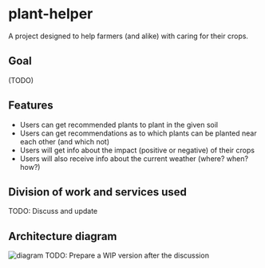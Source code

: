 # plant-helper

A project designed to help farmers (and alike) with caring for their crops.

## Goal

(TODO)

## Features

- Users can get recommended plants to plant in the given soil
- Users can get recommendations as to which plants can be planted near each other (and which not)
- Users will get info about the impact (positive or negative) of their crops
- Users will also receive info about the current weather (where? when? how?)

## Division of work and services used

TODO: Discuss and update

## Architecture diagram
![diagram](https://user-images.githubusercontent.com/72550341/206007379-b8976558-df15-4619-8256-bec29f86061a.png)
TODO: Prepare a WIP version after the discussion

